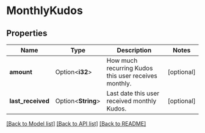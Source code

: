 # MonthlyKudos

## Properties

Name | Type | Description | Notes
------------ | ------------- | ------------- | -------------
**amount** | Option<**i32**> | How much recurring Kudos this user receives monthly. | [optional]
**last_received** | Option<**String**> | Last date this user received monthly Kudos. | [optional]

[[Back to Model list]](../README.md#documentation-for-models) [[Back to API list]](../README.md#documentation-for-api-endpoints) [[Back to README]](../README.md)


